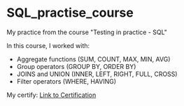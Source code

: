 # SQL_practise_course
My practice from the course "Testing in practice - SQL" 

In this course, I worked with:
- Aggregate functions (SUM, COUNT, MAX, MIN, AVG)
- Group operators (GROUP BY, ORDER BY)
- JOINS and UNION (INNER, LEFT, RIGHT, FULL, CROSS)
- Filter operators (WHERE, HAVING)

My certify: [Link to Certification](https://stepik.org/cert/2261282?lang=en)
 